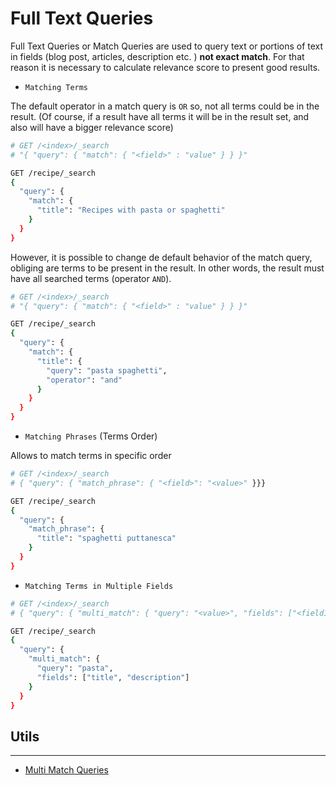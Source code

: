 # Full Text Queries

Full Text Queries or Match Queries are used to query text or portions of text in fields (blog post, articles, description etc. ) **not exact match**. For that reason it is necessary to calculate relevance score to present good results.

- `Matching Terms`

The default operator in a match query is `OR` so, not all terms could be in the result. (Of course, if a result have all terms it will be in the result set, and also will have a bigger relevance score)

```bash
# GET /<index>/_search
# "{ "query": { "match": { "<field>" : "value" } } }"

GET /recipe/_search
{
  "query": {
    "match": {
      "title": "Recipes with pasta or spaghetti"
    }
  }
}
```

However, it is possible to change de default behavior of the match query, obliging are terms to be present in the result. In other words, the result must have all searched terms (operator `AND`).

```bash
# GET /<index>/_search
# "{ "query": { "match": { "<field>" : "value" } } }"

GET /recipe/_search
{
  "query": {
    "match": {
      "title": {
        "query": "pasta spaghetti",
        "operator": "and"
      }
    }
  }
}
```

- `Matching Phrases` (Terms Order)

Allows to match terms in specific order

```bash
# GET /<index>/_search
# { "query": { "match_phrase": { "<field>": "<value>" }}}

GET /recipe/_search
{
  "query": {
    "match_phrase": {
      "title": "spaghetti puttanesca"
    }
  }
}
```

- `Matching Terms in Multiple Fields`
```bash
# GET /<index>/_search
# { "query": { "multi_match": { "query": "<value>", "fields": ["<field1>", "<field2>"] }}}

GET /recipe/_search
{
  "query": {
    "multi_match": {
      "query": "pasta",
      "fields": ["title", "description"]
    }
  }
}
```

## Utils
---

- [Multi Match Queries](https://www.elastic.co/guide/en/elasticsearch/reference/current/query-dsl-multi-match-query.html)
